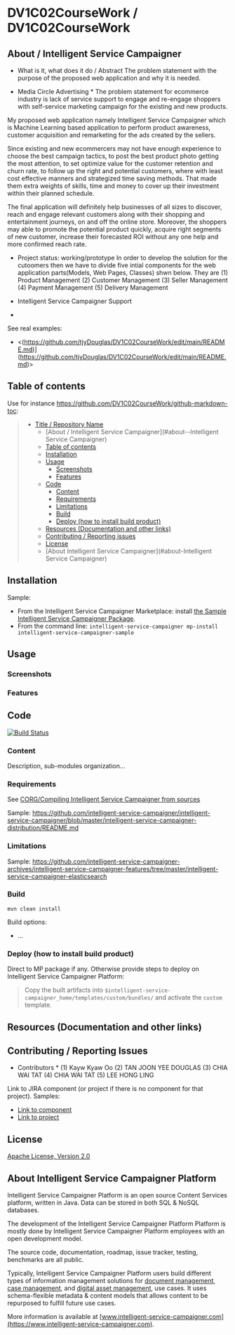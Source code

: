 # DV1C02CourseWork / DV1C02CourseWork

## About / Intelligent Service Campaigner

* What is it, what does it do / Abstract
The problem statement with the purpose of the proposed web application and why it is needed.

* Media Circle Advertising *
The problem statement for ecommerce industry is lack of service support to engage and re-engage shoppers with self-service marketing campaign for the existing and new products.
 
My proposed web application namely Intelligent Service Campaigner which is Machine Learning based application to perform product awareness, customer acquisition and remarketing for the ads created by the sellers.

Since existing and new ecommercers may not have enough experience to choose the best campaign tactics, to post the best product photo getting  the most attention, to set optimize value for the customer retention and churn rate, to follow up the right and potential customers, where with least cost effective manners and strategized time saving methods. That made them extra weights of skills, time and money to cover up their investment within their planned schedule.

The final application will definitely help businesses of all sizes to discover, reach and engage relevant customers along with their shopping and entertainment journeys, on and off the online store. Moreover, the shoppers may able to promote the potential product quickly, acquire right segments of new customer, increase their forecasted ROI without any one help and more confirmed reach rate.

* Project status: working/prototype
In order to develop the solution for the cutoomers then we have to divide five intial components for the web application parts(Models, Web Pages, Classes) shwn below.
They are 
(1) Product Management
(2) Customer Management
(3) Seller Management
(4) Payment Management
(5) Delivery Management

* Intelligent Service Campaigner Support
* 
See real examples:

* <(https://github.com/tjyDouglas/DV1C02CourseWork/edit/main/README.md)](https://github.com/tjyDouglas/DV1C02CourseWork/edit/main/README.md)>


## Table of contents

Use for instance <https://github.com/DV1C02CourseWork/github-markdown-toc>:

> * [Title / Repository Name](#title--repository-name)
>   * [About / Intelligent Service Campaigner](#about--Intelligent Service Campaigner)
>   * [Table of contents](#table-of-contents)
>   * [Installation](#installation)
>   * [Usage](#usage)
>     * [Screenshots](#screenshots)
>     * [Features](#features)
>   * [Code](#code)
>     * [Content](#content)
>     * [Requirements](#requirements)
>     * [Limitations](#limitations)
>     * [Build](#build)
>     * [Deploy (how to install build product)](#deploy-how-to-install-build-product)
>   * [Resources (Documentation and other links)](#resources-documentation-and-other-links)
>   * [Contributing / Reporting issues](#contributing--reporting-issues)
>   * [License](#license)
>   * [About Intelligent Service Campaigner](#about-Intelligent Service Campaigner)

## Installation

Sample:

* From the Intelligent Service Campaigner Marketplace: install [the Sample Intelligent Service Campaigner Package](https://connect.intelligent-service-campaigner.com/isc/site/marketplace/package/intelligent-service-campaigner-sample).
* From the command line: `intelligent-service-campaigner mp-install intelligent-service-campaigner-sample`

## Usage

### Screenshots

### Features

## Code

[![Build Status](https://intelligent-service-campaigner.com/jenkins/buildStatus/icon?job=/intelligent-service-campaigner/addons_intelligent-service-campaigner-sample-project-master)](https://intelligent-service-campaigner.com/jenkins/job/intelligent-service-campaigner/job/addons_intelligent-service-campaigner-sample-project-master/)

### Content

Description, sub-modules organization...

### Requirements

See [CORG/Compiling Intelligent Service Campaigner from sources](http://doc.intelligent-service-campaigner.com/x/xION)

Sample: <https://github.com/intelligent-service-campaigner/intelligent-service-campaigner/blob/master/intelligent-service-campaigner-distribution/README.md>

### Limitations

Sample: <https://github.com/intelligent-service-campaigner-archives/intelligent-service-campaigner-features/tree/master/intelligent-service-campaigner-elasticsearch>

### Build

    mvn clean install

Build options:

* ...

### Deploy (how to install build product)

Direct to MP package if any. Otherwise provide steps to deploy on Intelligent Service Campaigner Platform:

 > Copy the built artifacts into `$intelligent-service-campaigner_home/templates/custom/bundles/` and activate the `custom` template.

## Resources (Documentation and other links)

## Contributing / Reporting Issues
* Contributors *
(1) Kayw Kyaw Oo
(2) TAN JOON YEE DOUGLAS
(3) CHIA WAI TAT
(4) CHIA WAI TAT
(5) LEE HONG LING

Link to JIRA component (or project if there is no component for that project). Samples:

* [Link to component](https://jira.intelligent-service-campaigner.com/issues/?jql=project%20%3D%20NXP%20AND%20component%20%3D%20Elasticsearch%20AND%20Status%20!%3D%20%22Resolved%22%20ORDER%20BY%20updated%20DESC%2C%20priority%20DESC%2C%20created%20ASC)
* [Link to project](https://jira.intelligent-service-campaigner.com/secure/CreateIssue!default.jspa?project=intelligent-service-campaigner)

## License

[Apache License, Version 2.0](http://www.apache.org/licenses/LICENSE-2.0.html)

## About Intelligent Service Campaigner Platform

Intelligent Service Campaigner Platform is an open source Content Services platform, written in Java. Data can be stored in both SQL & NoSQL databases.

The development of the Intelligent Service Campaigner Platform Platform is mostly done by Intelligent Service Campaigner Platform employees with an open development model.

The source code, documentation, roadmap, issue tracker, testing, benchmarks are all public.

Typically, Intelligent Service Campaigner Platform users build different types of information management solutions for [document management](https://www.intelligent-service-campaigner.com/solutions/document-management/), [case management](https://www.intelligent-service-campaigner.com/solutions/case-management/), and [digital asset management](https://www.intelligent-service-campaigner.com/solutions/dam-digital-asset-management/), use cases. It uses schema-flexible metadata & content models that allows content to be repurposed to fulfill future use cases.

More information is available at [www.intelligent-service-campaigner.com](https://www.intelligent-service-campaigner.com).
